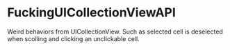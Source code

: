 # FuckingUICollectionViewAPI

Weird behaviors from UICollectionView. 
Such as selected cell is deselected when scolling and clicking an unclickable cell.
